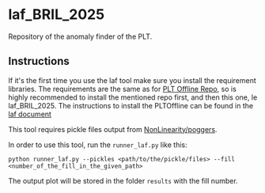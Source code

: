 # laf_BRIL_2025

Repository of the anomaly finder of the PLT.

## Instructions

If it's the first time you use the laf tool make sure you install the requirement libraries. The requirements are the same as for [PLT Offline Repo](https://github.com/cmsplt/PLTOffline), so is highly recommended to install the mentioned repo first, and then this one, le laf_BRIL_2025. The instructions to install the PLTOffline can be found in the [laf document](https://docs.google.com/document/d/1jXkUQ4Mt5PFmiV5IuQkr71Nw3jQUUcfnVggKCsIzocM/edit?tab=t.0)

This tool requires pickle files output from [NonLinearity/poggers](https://gitlab.cern.ch/flpereir/nonlinearity/-/tree/master/poggers?ref_type=heads). 

In order to use this tool, run the `runner_laf.py` like this:

```
python runner_laf.py --pickles <path/to/the/pickle/files> --fill <number_of_the_fill_in_the_given_path>
```

The output plot will be stored in the folder `results` with the fill number.
